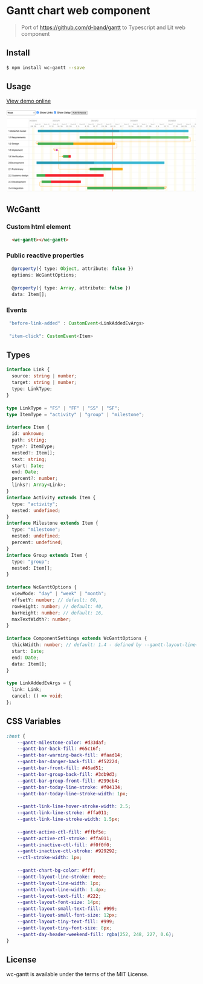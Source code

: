 Gantt chart web component
===========

> Port of https://github.com/d-band/gantt to Typescript and Lit web component

## Install

```bash
$ npm install wc-gantt --save
```

## Usage

[View demo online](https://a-maiorov.github.io/wc-gantt/)

![image](docs/image.png)

## WcGantt

### Custom html element
```html
  <wc-gantt></wc-gantt>
```

### Public reactive properties
```typescript
  @property({ type: Object, attribute: false })
  options: WcGanttOptions;

  @property({ type: Array, attribute: false })
  data: Item[];
```
### Events
```typescript
 "before-link-added" : CustomEvent<LinkAddedEvArgs>

 "item-click": CustomEvent<Item>
```

## Types

```typescript
interface Link {
  source: string | number;
  target: string | number;
  type: LinkType;
}

type LinkType = "FS" | "FF" | "SS" | "SF";
type ItemType = "activity" | "group" | "milestone";

interface Item {
  id: unknown;
  path: string;
  type?: ItemType;
  nested?: Item[];
  text: string;
  start: Date;
  end: Date;
  percent?: number;
  links?: Array<Link>;
} 
interface Activity extends Item {
  type: "activity";
  nested: undefined;
} 
interface Milestone extends Item {
  type: "milestone";
  nested: undefined;
  percent: undefined;
} 
interface Group extends Item {
  type: "group";
  nested: Item[];
}

interface WcGanttOptions {
  viewMode: "day" | "week" | "month";
  offsetY: number; // default: 60,
  rowHeight: number; // default: 40,
  barHeight: number; // default: 16,
  maxTextWidth?: number;
}

interface ComponentSettings extends WcGanttOptions {
  thickWidth: number; // default: 1.4 - defined by --gantt-layout-line-width CSS var
  start: Date;
  end: Date;
  data: Item[];
}

type LinkAddedEvArgs = {
  link: Link;
  cancel: () => void;
};
```

## CSS Variables
```css
:host {
    --gantt-milestone-color: #d33daf;
    --gantt-bar-back-fill: #65c16f;
    --gantt-bar-warning-back-fill: #faad14;
    --gantt-bar-danger-back-fill: #f5222d;
    --gantt-bar-front-fill: #46ad51;
    --gantt-bar-group-back-fill: #3db9d3;
    --gantt-bar-group-front-fill: #299cb4;
    --gantt-bar-today-line-stroke: #f04134;
    --gantt-bar-today-line-stroke-width: 1px;

    --gantt-link-line-hover-stroke-width: 2.5;
    --gantt-link-line-stroke: #ffa011;
    --gantt-link-line-stroke-width: 1.5px;

    --gantt-active-ctl-fill: #ffbf5e;
    --gantt-active-ctl-stroke: #ffa011;
    --gantt-inactive-ctl-fill: #f0f0f0;
    --gantt-inactive-ctl-stroke: #929292;
    --ctl-stroke-width: 1px;
 
    --gantt-chart-bg-color: #fff;
    --gantt-layout-line-stroke: #eee;
    --gantt-layout-line-width: 1px;
    --gantt-layout-line-width: 1.4px;
    --gantt-layout-text-fill: #222;
    --gantt-layout-font-size: 14px;
    --gantt-layout-small-text-fill: #999;
    --gantt-layout-small-font-size: 12px;
    --gantt-layout-tiny-text-fill: #999;
    --gantt-layout-tiny-font-size: 8px;
    --gantt-day-header-weekend-fill: rgba(252, 248, 227, 0.6);
}
```

## License

wc-gantt is available under the terms of the MIT License.
